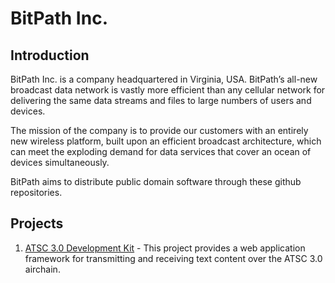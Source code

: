 # BitPath Inc.

## Introduction
BitPath Inc. is a company headquartered in Virginia, USA. BitPath’s all-new broadcast data network is vastly more efficient than any cellular network for delivering the same data streams and files to large numbers of users and devices.

The mission of the company is to provide our customers with an entirely new wireless platform, built upon an efficient broadcast architecture, which can meet the exploding demand for data services that cover an ocean of devices simultaneously.

BitPath aims to distribute public domain software through these github repositories.

## Projects
1. [ATSC 3.0 Development Kit](https://github.com/orgs/BitPath/projects/2) - This project provides a web application framework for transmitting and receiving text content over the ATSC 3.0 airchain. 
